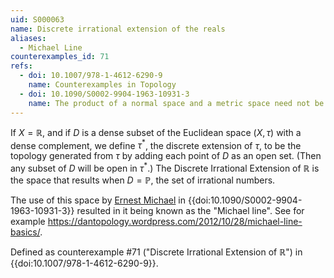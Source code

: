 ```yaml
---
uid: S000063
name: Discrete irrational extension of the reals
aliases:
  - Michael Line
counterexamples_id: 71
refs:
  - doi: 10.1007/978-1-4612-6290-9 
    name: Counterexamples in Topology
  - doi: 10.1090/S0002-9904-1963-10931-3
    name: The product of a normal space and a metric space need not be normal (E. Michael)
---
```

If $X = \mathbb{R}$, and if $D$ is a dense subset of the Euclidean space $(X, \tau)$ with a dense complement, we define $\tau^{*}$, the discrete extension of $\tau$, to be the topology generated from $\tau$ by adding each point of $D$ as an open set. (Then any subset of $D$ will be open in $\tau^{*}$.) The Discrete Irrational Extension of $\mathbb{R}$ is the space that results when $D = \mathbb{P}$, the set of irrational numbers.

The use of this space by [Ernest Michael](https://en.wikipedia.org/wiki/Ernest_Michael) in {{doi:10.1090/S0002-9904-1963-10931-3}} resulted in it being known as the "Michael line".  See for example <https://dantopology.wordpress.com/2012/10/28/michael-line-basics/>.

Defined as counterexample #71 ("Discrete Irrational Extension of $\mathbb{R}$")
in {{doi:10.1007/978-1-4612-6290-9}}.
